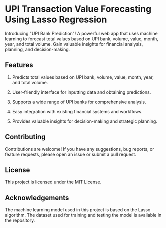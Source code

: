# UPI Transaction Value Forecasting Using Lasso Regression
Introducing "UPI Bank Prediction"! A powerful web app that uses machine learning to forecast total values based on UPI bank, volume, value, month, year, and total volume. Gain valuable insights for financial analysis, planning, and decision-making. 

## Features
1. Predicts total values based on UPI bank, volume, value, month, year, and total volume.

2. User-friendly interface for inputting data and obtaining predictions.

3. Supports a wide range of UPI banks for comprehensive analysis.

4. Easy integration with existing financial systems and workflows.

5. Provides valuable insights for decision-making and strategic planning.


## Contributing
Contributions are welcome! If you have any suggestions, bug reports, or feature requests, please open an issue or submit a pull request.

## License
This project is licensed under the MIT License.

## Acknowledgements
The machine learning model used in this project is based on the Lasso algorithm.
The dataset used for training and testing the model is available in the repository.


